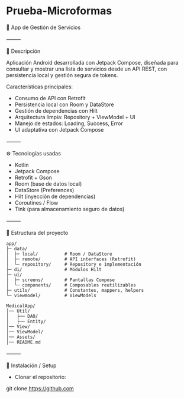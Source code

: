 # Prueba-Microformas

📱 App de Gestión de Servicios

⸻

📝 Descripción

Aplicación Android desarrollada con Jetpack Compose, diseñada para consultar y mostrar una lista de servicios desde un API REST, con persistencia local y gestión segura de tokens.

Características principales:
 - Consumo de API con Retrofit
 - Persistencia local con Room y DataStore
 - Gestión de dependencias con Hilt
 - Arquitectura limpia: Repository + ViewModel + UI
 - Manejo de estados: Loading, Success, Error
 - UI adaptativa con Jetpack Compose

⸻

⚙ Tecnologías usadas
 - Kotlin
 - Jetpack Compose
 - Retrofit + Gson
 - Room (base de datos local)
 - DataStore (Preferences)
 - Hilt (inyección de dependencias)
 - Coroutines / Flow
 - Tink (para almacenamiento seguro de datos)

⸻

📂 Estructura del proyecto

```
app/
├─ data/
│  ├─ local/          # Room / DataStore
│  ├─ remote/         # API interfaces (Retrofit)
│  └─ repository/     # Repository e implementación
├─ di/                # Módulos Hilt
├─ ui/
│  ├─ screens/        # Pantallas Compose
│  └─ components/     # Composables reutilizables
├─ utils/             # Constantes, mappers, helpers
└─ viewmodel/         # ViewModels
```

```
MedicalApp/
│── Util/
│   ├── DAO/
│   ├── Entity/
│── View/
│── ViewModel/
│── Assets/
│── README.md
```

⸻

🚀 Instalación / Setup
- Clonar el repositorio:

git clone https://github.com
